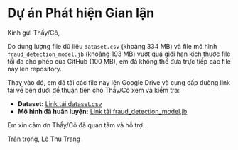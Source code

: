 # Dự án Phát hiện Gian lận

Kính gửi Thầy/Cô,

Do dung lượng file dữ liệu `dataset.csv` (khoảng 334 MB) và file mô hình `fraud_detection_model.jb` (khoảng 193 MB) vượt quá giới hạn kích thước file tối đa cho phép của GitHub (100 MB), em đã không thể đưa trực tiếp các file này lên repository.

Thay vào đó, em đã tải các file này lên Google Drive và cung cấp đường link tải về bên dưới để thuận tiện cho Thầy/Cô xem và kiểm tra:

- **Dataset:** [Link tải dataset.csv](https://drive.google.com/your-dataset-link)
- **Mô hình đã huấn luyện:** [Link tải fraud_detection_model.jb](https://drive.google.com/your-model-link)

Em xin cảm ơn Thầy/Cô đã quan tâm và hỗ trợ.

Trân trọng,
Lê Thu Trang
